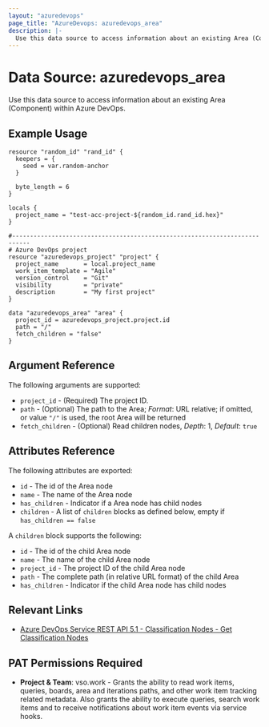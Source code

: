 ```yaml
---
layout: "azuredevops"
page_title: "AzureDevops: azuredevops_area"
description: |-
  Use this data source to access information about an existing Area (Component) within Azure DevOps.
---
```


# Data Source: azuredevops_area

Use this data source to access information about an existing Area (Component) within Azure DevOps.

## Example Usage

```hcl
resource "random_id" "rand_id" {
  keepers = {
    seed = var.random-anchor
  }

  byte_length = 6
}

locals {
  project_name = "test-acc-project-${random_id.rand_id.hex}"
}

#---------------------------------------------------------------------------
# Azure DevOps project
resource "azuredevops_project" "project" {
  project_name       = local.project_name
  work_item_template = "Agile"
  version_control    = "Git"
  visibility         = "private"
  description        = "My first project"
}

data "azuredevops_area" "area" {
  project_id = azuredevops_project.project.id
  path = "/"
  fetch_children = "false"
}
```

## Argument Reference

The following arguments are supported:

- `project_id` - (Required) The project ID.
- `path` - (Optional) The path to the Area; _Format_: URL relative; if omitted, or value `"/"` is used, the root Area will be returned
- `fetch_children` - (Optional) Read children nodes, _Depth_: 1, _Default_: `true`

## Attributes Reference

The following attributes are exported:

- `id` - The id of the Area node
- `name` - The name of the Area node
- `has_children` - Indicator if a Area node has child nodes
- `children` - A list of `children` blocks as defined below, empty if `has_children == false`

A `children` block supports the following:

- `id` - The id of the child Area node
- `name` - The name of the child Area node
- `project_id` - The project ID of the child Area node
- `path` - The complete path (in relative URL format) of the child Area
- `has_children` - Indicator if the child Area node has child nodes

## Relevant Links

- [Azure DevOps Service REST API 5.1 - Classification Nodes - Get Classification Nodes](https://docs.microsoft.com/en-us/rest/api/azure/devops/wit/classification%20nodes/get%20classification%20nodes?view=azure-devops-rest-5.1)

## PAT Permissions Required

- **Project & Team**: vso.work - Grants the ability to read work items, queries, boards, area and iterations paths, and other work item tracking related metadata. Also grants the ability to execute queries, search work items and to receive notifications about work item events via service hooks. 

